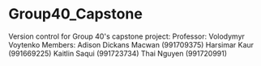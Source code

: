 # Group40_Capstone
Version control for Group 40's capstone project:
Professor: Volodymyr Voytenko
Members: 
Adison Dickans Macwan (991709375)
Harsimar Kaur (991669225)
Kaitlin Saqui (991723734)
Thai Nguyen (991720991)
